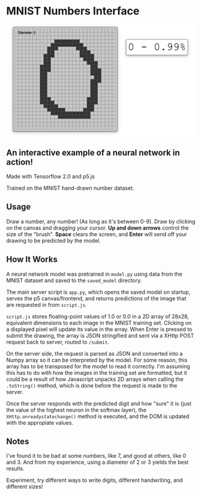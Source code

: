 # MNIST Numbers Interface

![Demo](img/demo.png)

## An interactive example of a neural network in action!

Made with Tensorflow 2.0 and p5.js

Trained on the MNIST hand-drawn number dataset.

## Usage

Draw a number, any number! (As long as it's between 0-9). Draw by clicking on the canvas and dragging your cursor. **Up and down arrows** control the size of the "brush". **Space** clears the screen, and **Enter** will send off your drawing to be predicted by the model.

## How It Works
A neural network model was pretrained in `model.py` using data from the MNIST dataset and saved to the `saved_model` directory.

The main server script is `app.py`, which opens the saved model on startup, serves the p5 canvas/frontend, and returns predictions of the image that are requested in from `script.js`.

`script.js` stores floating-point values of 1.0 or 0.0 in a 2D array of 28x28, equivalent dimensions to each image in the MNIST training set. Clicking on a displayed pixel will update its value in the array. When Enter is pressed to submit the drawing, the array is JSON stringified and sent via a XHttp POST request back to server, routed to `/submit`. 

On the server side, the request is parsed as JSON and converted into a Numpy array so it can be interpreted by the model. For some reason, this array has to be transposed for the model to read it correctly. I'm assuming this has to do with how the images in the training set are formatted, but it could be a result of how Javascript unpacks 2D arrays when calling the `.toString()` method, which is done before the request is made to the server.

Once the server responds with the predicted digit and how "sure" it is (just the value of the highest neuron in the softmax layer), the `XHttp.onreadystatechange()` method is executed, and the DOM is updated with the appropiate values.

## Notes

I've found it to be bad at some numbers, like 7, and good at others, like 0 and 3. And from my experience, using a diameter of 2 or 3 yields the best results.

Experiment, try different ways to write digits, different handwriting, and different sizes!